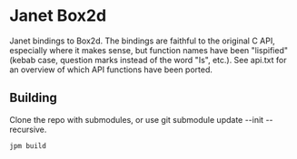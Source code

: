 # Janet Box2d
Janet bindings to Box2d. The bindings are faithful to the original C API, especially where it makes sense,
but function names have been "lispified" (kebab case, question marks instead of the word "Is", etc.).
See api.txt for an overview of which API functions have been ported.

## Building

Clone the repo with submodules, or use git submodule update --init --recursive.

```bash
jpm build
```
